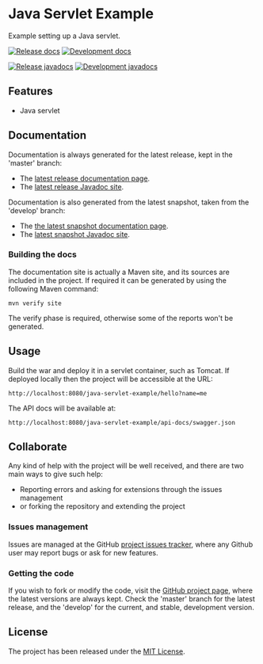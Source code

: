 # Java Servlet Example

Example setting up a Java servlet.

[![Release docs](https://img.shields.io/badge/docs-release-blue.svg)][site-release]
[![Development docs](https://img.shields.io/badge/docs-develop-blue.svg)][site-develop]

[![Release javadocs](https://img.shields.io/badge/javadocs-release-blue.svg)][javadoc-release]
[![Development javadocs](https://img.shields.io/badge/javadocs-develop-blue.svg)][javadoc-develop]

## Features

- Java servlet

## Documentation

Documentation is always generated for the latest release, kept in the 'master' branch:

- The [latest release documentation page][site-release].
- The [latest release Javadoc site][javadoc-release].

Documentation is also generated from the latest snapshot, taken from the 'develop' branch:

- The [the latest snapshot documentation page][site-develop].
- The [latest snapshot Javadoc site][javadoc-develop].

### Building the docs

The documentation site is actually a Maven site, and its sources are included in the project. If required it can be generated by using the following Maven command:

```
mvn verify site
```

The verify phase is required, otherwise some of the reports won't be generated.

## Usage

Build the war and deploy it in a servlet container, such as Tomcat. If deployed locally then the project will be accessible at the URL:

```
http://localhost:8080/java-servlet-example/hello?name=me
```

The API docs will be available at:

```
http://localhost:8080/java-servlet-example/api-docs/swagger.json
```

## Collaborate

Any kind of help with the project will be well received, and there are two main ways to give such help:

- Reporting errors and asking for extensions through the issues management
- or forking the repository and extending the project

### Issues management

Issues are managed at the GitHub [project issues tracker][issues], where any Github user may report bugs or ask for new features.

### Getting the code

If you wish to fork or modify the code, visit the [GitHub project page][scm], where the latest versions are always kept. Check the 'master' branch for the latest release, and the 'develop' for the current, and stable, development version.

## License

The project has been released under the [MIT License][license].

[issues]: https://github.com/bernardo-mg/java-servlet-example/issues
[javadoc-develop]: https://docs.bernardomg.com/maven/java-servlet-example/apidocs
[javadoc-release]: https://docs.bernardomg.com/development/maven/java-servlet-example/apidocs
[license]: https://www.opensource.org/licenses/mit-license.php
[scm]: https://github.com/bernardo-mg/java-servlet-example
[site-develop]: https://docs.bernardomg.com/maven/java-servlet-example
[site-release]: https://docs.bernardomg.com/development/maven/java-servlet-example
